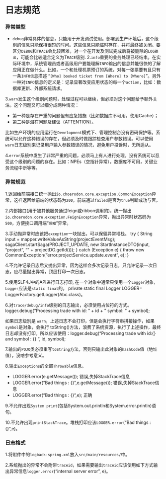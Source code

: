 # 日志规范

### 异常类型 <a id="h2-u5F02u5E38u7C7Bu578B"></a>

* `debug`非常具体的信息，只能用于开发调试使用。部署到生产环境后，这个级别的信息只能保持很短的时间。这些信息只能临时存在，并将最终被关闭。要区分`DEBUG`和`TRACE`会比较困难，对一个在开发及测试完成后将被删除的`LOG输出`，可能会比较适合定义为T`RACE`级别. 2.`info`重要的业务处理已经结束。在实际环境中，系统管理员或者高级用户要能理解`INFO`输出的信息并能很快的了解应用正在做什么。比如，一个和处理机票预订的系统，对每一张票要有且只有一条`INFO信`息描述 “`[Who] booked ticket from [Where] to [Where]`”。另外一种对`INFO`信息的定义是：记录显著改变应用状态的每一个`action`，比如：数据库更新、外部系统请求。

3.`warn`发生这个级别问题时，处理过程可以继续，但必须对这个问题给予额外关注。这个问题又可以细分成两种情况：

* 第一种是存在严重的问题但有应急措施（比如数据库不可用，使用Cache）；
* 第二种是潜在问题及建议（ATTENTION）。

比如生产环境的应用运行在`Development`模式下、管理控制台没有密码保护等。系统可以允许这种错误的存在，但必须及时做跟踪检查用户参数错误。可以使用`warn`日志级别来记录用户输入参数错误的情况，避免用户投诉时，无所适从。

4.`error`系统中发生了非常严重的问题，必须马上有人进行处理。没有系统可以忍受这个级别的问题的存在。比如：NPEs（空指针异常），数据库不可用，关键业务流程中断等等。

### 异常规范 <a id="h2-u5F02u5E38u89C4u8303"></a>

1.返回给前端接口统一抛出`io.choerodon.core.exception.CommonException`异常，这样返回给前端的状态码为`200`，前端通过`failed`是否为`true`判断成功与否。

2.内部接口\(用于被其他服务通过feign或ribbon调用的\)，统一抛出`io.choerodon.core.exception.FeignException`异常，抛出异常时状态码为`500`，方便接口调用端“`感知`”异常。

3.手动抛异常时应该把`exception`一块抛出，可以保留异常堆栈。 try { String input = mapper.writeValueAsString\(projectEventMsg\); sagaClient.startSaga\(PROJECT\_UPDATE, new StartInstanceDTO\(input, “project”, “” + projectDO.getId\(\)\)\); } catch \(Exception e\) { throw new CommonException\(“error.projectService.update.event”, e\); }

4.不允许记录日志后又抛出异常，因为这样会多次记录日志，只允许记录一次日志，应尽量抛出异常，顶层打印一次日志。

5.使用SLF4J中的API进行日志打印, 在一个对象中通常只使用一个`Logger`对象，`Logger`应该是`static final`的。 private static final Logger LOGGER= LoggerFactory.getLogger\(Abc.class\)。

6.对`trace/debug/info`级别的日志输出，必须使用占位符的方式。 logger.debug\(“Processing trade with id: “ + id + ” symbol: “ + symbol\);

如果日志级别是 `warn`，上述日志不会打印，但是会执行字符串拼接操作，如果`symbol`是对象，会执行 toString\(\)方法，浪费了系统资源，执行了上述操作，最终日志却没有打印。所以应该使用：logger.debug\(“Processing trade with id:{} and symbol : {} “, id, symbol\);

7.输出的`POJO`类必须重写`toString`方法，否则只输出此对象的`hashCode`值（地址值），没啥参考意义。

8.输出`Exceptions`的全部`Throwable`信息。

* LOGGER.error\(e.getMessage\(\)\); 错误,失掉StackTrace信息
* LOGGER.error\(“Bad things : {}“,e.getMessage\(\)\); 错误,失掉StackTrace信息
* LOGGER.error\(“Bad things : {}“,e\); 正确

9.不允许出现`System print`\(包括System.out.println和System.error.println\)语句。

10.不允许出现`printStackTrace`。堆栈打印应该`LOGGER.error`\(“Bad things : {}“,e\)。

### 日志格式 <a id="h2-u65E5u5FD7u683Cu5F0F"></a>

1.将附件中的`logback-spring.xml`放入`src/main/resources/`中。

2.系统抛出的异常不会附带`traceid`，如果需要输出`traceid`应该使用如下方式输出异常信息`logger.error`\(“internal server error”, e\)。


